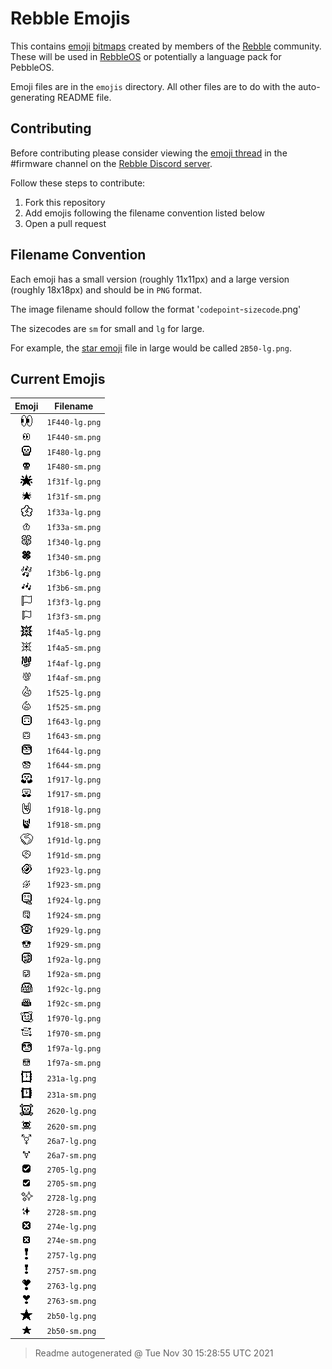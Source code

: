 # Rebble Emojis

This contains [emoji](https://en.wikipedia.org/wiki/Emoji) [bitmaps](https://en.wikipedia.org/wiki/Bitmap) created by members of the [Rebble](https://rebble.io/) community. These will be used in [RebbleOS](https://github.com/pebble-dev/RebbleOS) or potentially a language pack for PebbleOS.

Emoji files are in the `emojis` directory. All other files are to do with the auto-generating README file.

## Contributing

Before contributing please consider viewing the [emoji thread](https://discord.com/channels/221364737269694464/902868168660353046) in the \#firmware channel on the [Rebble Discord server](https://rebble.io/discord).

Follow these steps to contribute:

1. Fork this repository
1. Add emojis following the filename convention listed below
1. Open a pull request

## Filename Convention

Each emoji has a small version (roughly 11x11px) and a large version (roughly 18x18px) and should be in `PNG` format.

The image filename should follow the format '`codepoint`-`sizecode`.png'

The sizecodes are `sm` for small and `lg` for large.

For example, the [star emoji](https://emojipedia.org/star) file in large would be called `2B50-lg.png`.

## Current Emojis

| Emoji | Filename |
|:-----:|----------|
| ![Emoji of 1F440-lg.png](emoji/1F440-lg.png) | `1F440-lg.png` |
| ![Emoji of 1F440-sm.png](emoji/1F440-sm.png) | `1F440-sm.png` |
| ![Emoji of 1F480-lg.png](emoji/1F480-lg.png) | `1F480-lg.png` |
| ![Emoji of 1F480-sm.png](emoji/1F480-sm.png) | `1F480-sm.png` |
| ![Emoji of 1f31f-lg.png](emoji/1f31f-lg.png) | `1f31f-lg.png` |
| ![Emoji of 1f31f-sm.png](emoji/1f31f-sm.png) | `1f31f-sm.png` |
| ![Emoji of 1f33a-lg.png](emoji/1f33a-lg.png) | `1f33a-lg.png` |
| ![Emoji of 1f33a-sm.png](emoji/1f33a-sm.png) | `1f33a-sm.png` |
| ![Emoji of 1f340-lg.png](emoji/1f340-lg.png) | `1f340-lg.png` |
| ![Emoji of 1f340-sm.png](emoji/1f340-sm.png) | `1f340-sm.png` |
| ![Emoji of 1f3b6-lg.png](emoji/1f3b6-lg.png) | `1f3b6-lg.png` |
| ![Emoji of 1f3b6-sm.png](emoji/1f3b6-sm.png) | `1f3b6-sm.png` |
| ![Emoji of 1f3f3-lg.png](emoji/1f3f3-lg.png) | `1f3f3-lg.png` |
| ![Emoji of 1f3f3-sm.png](emoji/1f3f3-sm.png) | `1f3f3-sm.png` |
| ![Emoji of 1f4a5-lg.png](emoji/1f4a5-lg.png) | `1f4a5-lg.png` |
| ![Emoji of 1f4a5-sm.png](emoji/1f4a5-sm.png) | `1f4a5-sm.png` |
| ![Emoji of 1f4af-lg.png](emoji/1f4af-lg.png) | `1f4af-lg.png` |
| ![Emoji of 1f4af-sm.png](emoji/1f4af-sm.png) | `1f4af-sm.png` |
| ![Emoji of 1f525-lg.png](emoji/1f525-lg.png) | `1f525-lg.png` |
| ![Emoji of 1f525-sm.png](emoji/1f525-sm.png) | `1f525-sm.png` |
| ![Emoji of 1f643-lg.png](emoji/1f643-lg.png) | `1f643-lg.png` |
| ![Emoji of 1f643-sm.png](emoji/1f643-sm.png) | `1f643-sm.png` |
| ![Emoji of 1f644-lg.png](emoji/1f644-lg.png) | `1f644-lg.png` |
| ![Emoji of 1f644-sm.png](emoji/1f644-sm.png) | `1f644-sm.png` |
| ![Emoji of 1f917-lg.png](emoji/1f917-lg.png) | `1f917-lg.png` |
| ![Emoji of 1f917-sm.png](emoji/1f917-sm.png) | `1f917-sm.png` |
| ![Emoji of 1f918-lg.png](emoji/1f918-lg.png) | `1f918-lg.png` |
| ![Emoji of 1f918-sm.png](emoji/1f918-sm.png) | `1f918-sm.png` |
| ![Emoji of 1f91d-lg.png](emoji/1f91d-lg.png) | `1f91d-lg.png` |
| ![Emoji of 1f91d-sm.png](emoji/1f91d-sm.png) | `1f91d-sm.png` |
| ![Emoji of 1f923-lg.png](emoji/1f923-lg.png) | `1f923-lg.png` |
| ![Emoji of 1f923-sm.png](emoji/1f923-sm.png) | `1f923-sm.png` |
| ![Emoji of 1f924-lg.png](emoji/1f924-lg.png) | `1f924-lg.png` |
| ![Emoji of 1f924-sm.png](emoji/1f924-sm.png) | `1f924-sm.png` |
| ![Emoji of 1f929-lg.png](emoji/1f929-lg.png) | `1f929-lg.png` |
| ![Emoji of 1f929-sm.png](emoji/1f929-sm.png) | `1f929-sm.png` |
| ![Emoji of 1f92a-lg.png](emoji/1f92a-lg.png) | `1f92a-lg.png` |
| ![Emoji of 1f92a-sm.png](emoji/1f92a-sm.png) | `1f92a-sm.png` |
| ![Emoji of 1f92c-lg.png](emoji/1f92c-lg.png) | `1f92c-lg.png` |
| ![Emoji of 1f92c-sm.png](emoji/1f92c-sm.png) | `1f92c-sm.png` |
| ![Emoji of 1f970-lg.png](emoji/1f970-lg.png) | `1f970-lg.png` |
| ![Emoji of 1f970-sm.png](emoji/1f970-sm.png) | `1f970-sm.png` |
| ![Emoji of 1f97a-lg.png](emoji/1f97a-lg.png) | `1f97a-lg.png` |
| ![Emoji of 1f97a-sm.png](emoji/1f97a-sm.png) | `1f97a-sm.png` |
| ![Emoji of 231a-lg.png](emoji/231a-lg.png) | `231a-lg.png` |
| ![Emoji of 231a-sm.png](emoji/231a-sm.png) | `231a-sm.png` |
| ![Emoji of 2620-lg.png](emoji/2620-lg.png) | `2620-lg.png` |
| ![Emoji of 2620-sm.png](emoji/2620-sm.png) | `2620-sm.png` |
| ![Emoji of 26a7-lg.png](emoji/26a7-lg.png) | `26a7-lg.png` |
| ![Emoji of 26a7-sm.png](emoji/26a7-sm.png) | `26a7-sm.png` |
| ![Emoji of 2705-lg.png](emoji/2705-lg.png) | `2705-lg.png` |
| ![Emoji of 2705-sm.png](emoji/2705-sm.png) | `2705-sm.png` |
| ![Emoji of 2728-lg.png](emoji/2728-lg.png) | `2728-lg.png` |
| ![Emoji of 2728-sm.png](emoji/2728-sm.png) | `2728-sm.png` |
| ![Emoji of 274e-lg.png](emoji/274e-lg.png) | `274e-lg.png` |
| ![Emoji of 274e-sm.png](emoji/274e-sm.png) | `274e-sm.png` |
| ![Emoji of 2757-lg.png](emoji/2757-lg.png) | `2757-lg.png` |
| ![Emoji of 2757-sm.png](emoji/2757-sm.png) | `2757-sm.png` |
| ![Emoji of 2763-lg.png](emoji/2763-lg.png) | `2763-lg.png` |
| ![Emoji of 2763-sm.png](emoji/2763-sm.png) | `2763-sm.png` |
| ![Emoji of 2b50-lg.png](emoji/2b50-lg.png) | `2b50-lg.png` |
| ![Emoji of 2b50-sm.png](emoji/2b50-sm.png) | `2b50-sm.png` |

> Readme autogenerated @ Tue Nov 30 15:28:55 UTC 2021

